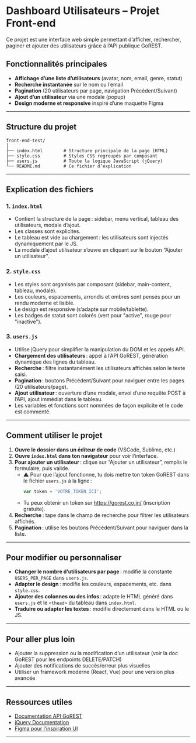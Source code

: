 # Dashboard Utilisateurs – Projet Front-end

Ce projet est une interface web simple permettant d’afficher, rechercher, paginer et ajouter des utilisateurs grâce à l’API publique GoREST.

## Fonctionnalités principales
- **Affichage d’une liste d’utilisateurs** (avatar, nom, email, genre, statut)
- **Recherche instantanée** sur le nom ou l’email
- **Pagination** (20 utilisateurs par page, navigation Précédent/Suivant)
- **Ajout d’un utilisateur** via une modale (popup)
- **Design moderne et responsive** inspiré d’une maquette Figma

---

## Structure du projet

```
front-end-test/
│
├── index.html        # Structure principale de la page (HTML)
├── style.css         # Styles CSS regroupés par composant
├── users.js          # Toute la logique JavaScript (jQuery)
└── README.md         # Ce fichier d’explication
```

---

## Explication des fichiers

### 1. `index.html`
- Contient la structure de la page : sidebar, menu vertical, tableau des utilisateurs, modale d’ajout.
- Les classes sont explicites.
- Le tableau est vide au chargement : les utilisateurs sont injectés dynamiquement par le JS.
- La modale d’ajout utilisateur s’ouvre en cliquant sur le bouton “Ajouter un utilisateur”.

### 2. `style.css`
- Les styles sont organisés par composant (sidebar, main-content, tableau, modale).
- Les couleurs, espacements, arrondis et ombres sont pensés pour un rendu moderne et lisible.
- Le design est responsive (s’adapte sur mobile/tablette).
- Les badges de statut sont colorés (vert pour "active", rouge pour "inactive").

### 3. `users.js`
- Utilise jQuery pour simplifier la manipulation du DOM et les appels API.
- **Chargement des utilisateurs** : appel à l’API GoREST, génération dynamique des lignes du tableau.
- **Recherche** : filtre instantanément les utilisateurs affichés selon le texte saisi.
- **Pagination** : boutons Précédent/Suivant pour naviguer entre les pages (20 utilisateurs/page).
- **Ajout utilisateur** : ouverture d’une modale, envoi d’une requête POST à l’API, ajout immédiat dans le tableau.
- Les variables et fonctions sont nommées de façon explicite et le code est commenté.

---

## Comment utiliser le projet

1. **Ouvre le dossier dans un éditeur de code** (VSCode, Sublime, etc.)
2. **Ouvre `index.html` dans ton navigateur** pour voir l’interface.
3. **Pour ajouter un utilisateur** : clique sur “Ajouter un utilisateur”, remplis le formulaire, puis valide.
   - ⚠️ Pour que l’ajout fonctionne, tu dois mettre ton token GoREST dans le fichier `users.js` à la ligne :
     ```js
     var token = 'VOTRE_TOKEN_ICI';
     ```
   - Tu peux obtenir un token sur https://gorest.co.in/ (inscription gratuite).
4. **Recherche** : tape dans le champ de recherche pour filtrer les utilisateurs affichés.
5. **Pagination** : utilise les boutons Précédent/Suivant pour naviguer dans la liste.

---

## Pour modifier ou personnaliser
- **Changer le nombre d’utilisateurs par page** : modifie la constante `USERS_PER_PAGE` dans `users.js`.
- **Adapter le design** : modifie les couleurs, espacements, etc. dans `style.css`.
- **Ajouter des colonnes ou des infos** : adapte le HTML généré dans `users.js` et le `<thead>` du tableau dans `index.html`.
- **Traduire ou adapter les textes** : modifie directement dans le HTML ou le JS.

---

## Pour aller plus loin
- Ajouter la suppression ou la modification d’un utilisateur (voir la doc GoREST pour les endpoints DELETE/PATCH)
- Ajouter des notifications de succès/erreur plus visuelles
- Utiliser un framework moderne (React, Vue) pour une version plus avancée

---

## Ressources utiles
- [Documentation API GoREST](https://gorest.co.in/)
- [jQuery Documentation](https://api.jquery.com/)
- [Figma pour l’inspiration UI](https://www.figma.com/)

---

